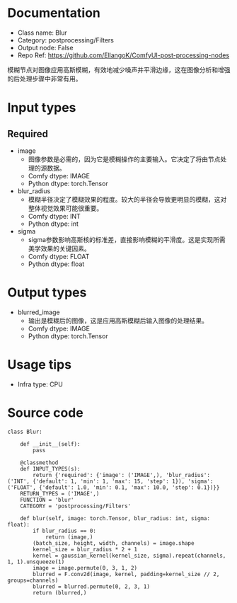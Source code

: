 # Documentation
- Class name: Blur
- Category: postprocessing/Filters
- Output node: False
- Repo Ref: https://github.com/EllangoK/ComfyUI-post-processing-nodes

模糊节点对图像应用高斯模糊，有效地减少噪声并平滑边缘，这在图像分析和增强的后处理步骤中非常有用。

# Input types
## Required
- image
    - 图像参数是必需的，因为它是模糊操作的主要输入。它决定了将由节点处理的源数据。
    - Comfy dtype: IMAGE
    - Python dtype: torch.Tensor
- blur_radius
    - 模糊半径决定了模糊效果的程度。较大的半径会导致更明显的模糊，这对整体视觉效果可能很重要。
    - Comfy dtype: INT
    - Python dtype: int
- sigma
    - sigma参数影响高斯核的标准差，直接影响模糊的平滑度。这是实现所需美学效果的关键因素。
    - Comfy dtype: FLOAT
    - Python dtype: float

# Output types
- blurred_image
    - 输出是模糊后的图像，这是应用高斯模糊后输入图像的处理结果。
    - Comfy dtype: IMAGE
    - Python dtype: torch.Tensor

# Usage tips
- Infra type: CPU

# Source code
```
class Blur:

    def __init__(self):
        pass

    @classmethod
    def INPUT_TYPES(s):
        return {'required': {'image': ('IMAGE',), 'blur_radius': ('INT', {'default': 1, 'min': 1, 'max': 15, 'step': 1}), 'sigma': ('FLOAT', {'default': 1.0, 'min': 0.1, 'max': 10.0, 'step': 0.1})}}
    RETURN_TYPES = ('IMAGE',)
    FUNCTION = 'blur'
    CATEGORY = 'postprocessing/Filters'

    def blur(self, image: torch.Tensor, blur_radius: int, sigma: float):
        if blur_radius == 0:
            return (image,)
        (batch_size, height, width, channels) = image.shape
        kernel_size = blur_radius * 2 + 1
        kernel = gaussian_kernel(kernel_size, sigma).repeat(channels, 1, 1).unsqueeze(1)
        image = image.permute(0, 3, 1, 2)
        blurred = F.conv2d(image, kernel, padding=kernel_size // 2, groups=channels)
        blurred = blurred.permute(0, 2, 3, 1)
        return (blurred,)
```